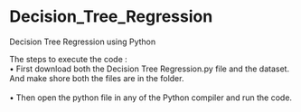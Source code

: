 # Decision_Tree_Regression
Decision Tree Regression using Python

The steps to execute the code :<br />
•	First download both the Decision Tree Regression.py file and the dataset. And make shore both the files are in the folder.<br />							
•	Then open the python file in any of the Python compiler and run the code.

